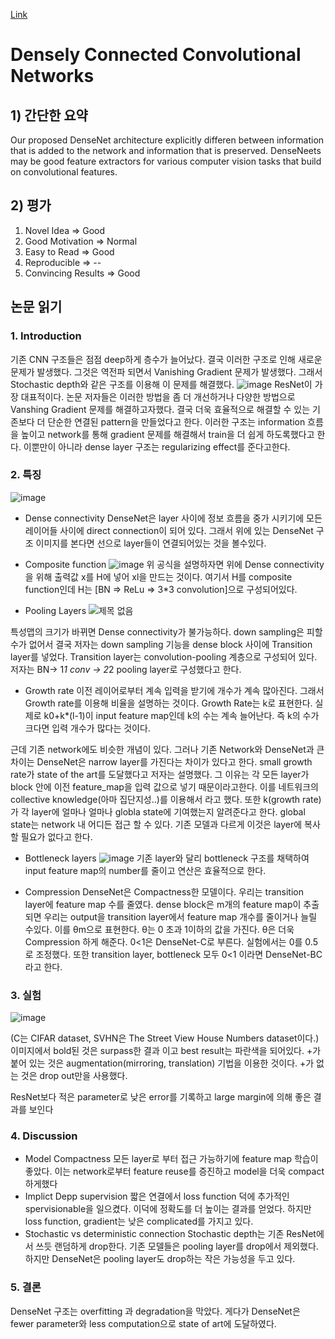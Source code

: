 [Link](https://arxiv.org/abs/1608.06993)

# Densely Connected Convolutional Networks

## 1) 간단한 요약
 Our proposed DenseNet architecture explicitly differen between information that is added to the network and information that is preserved. DenseNeets may be good feature extractors for various computer vision tasks that build on convolutional features.
 
## 2) 평가
1. Novel Idea => Good
2. Good Motivation => Normal
3. Easy to Read => Good
4. Reproducible => --
5. Convincing Results => Good

## 논문 읽기

### 1. Introduction
기존 CNN 구조들은 점점 deep하게 층수가 늘어났다. 결국 이러한 구조로 인해 새로운 문제가 발생했다. 그것은 역전파 되면서 Vanishing 
Gradient 문제가 발생했다. 그래서  Stochastic depth와 같은 구조를 이용해 이 문제를 해결했다.
![image](https://user-images.githubusercontent.com/80466735/181252901-14032f15-ca3f-4c83-99ee-6f4362b2965b.png)
ResNet이 가장 대표적이다. 논문 저자들은 이러한 방법을 좀 더 개선하거나 다양한 방법으로 Vanshing Gradient 문제를 해결하고자했다.
결국 더욱 효율적으로 해결할 수 있는 기존보다 더 단순한 연결된 pattern을 만들었다고 한다. 이러한 구조는
information 흐름을 높이고 network를 통해 gradient 문제를 해결해서 train을 더 쉽게 하도록했다고 한다.
이뿐만이 아니라 dense layer 구조는 regularizing effect를 준다고한다.



### 2. 특징
![image](https://user-images.githubusercontent.com/80466735/181254916-c3083497-e391-4348-96c2-3d28aa7aeacc.png)

* Dense connectivity
 DenseNet은 layer 사이에 정보 흐름을 중가 시키기에 모든 레이어들 사이에 direct connection이 되어 있다. 
 그래서 위에 있는 DenseNet 구조 이미지를 본다면 선으로 layer들이 연결되어있는 것을 볼수있다.
 
 * Composite function
 ![image](https://user-images.githubusercontent.com/80466735/181255050-95a6a63c-2ca6-40ac-a8c7-aad5919c7b70.png)
위 공식을 설명하자면 위에 Dense connectivity을 위해 출력값 x를 H에 넣어 xl을 만드는 것이다. 여기서 H를 composite function인데
H는 [BN => ReLu => 3*3 convolution]으로 구성되어있다.

* Pooling Layers
![제목 없음](https://user-images.githubusercontent.com/80466735/181257304-6d905ef7-c672-408b-b7f9-9640fd5e5e9e.png)

특성맵의 크기가 바뀌면 Dense connectivity가 불가능하다. down sampling은 피할수가 없어서 결국 저자는 down sampling  기능을 dense block 사이에
 Transition layer를 넣었다. Transition layer는 convolution-pooling 계층으로 구성되어 있다. 저자는 BN-> 1*1 conv -> 2*2 pooling layer로 구성했다고 한다.

* Growth rate
이전 레이어로부터 계속 입력을 받기에 개수가 계속 많아진다. 그래서 Growth rate를 이용해 비율을 설명하는 것이다. Growth Rate는 k로 표현한다.
실제로 k0+k*(l-1)이 input feature map인데 k의 수는 계속 늘어난다. 즉 k의 수가 크다면 입력 개수가 많다는 것이다.

근데 기존 network에도 비슷한 개념이 있다. 그러나 기존 Network와 DenseNet과 큰 차이는 DenseNet은 narrow layer를 가진다는 차이가 있다고 한다.
small growth rate가 state of the art를 도달했다고 저자는 설명했다. 그 이유는 각 모든 layer가 block 안에 이전 feature_map을 입력 값으로 넣기 때문이라고한다.
이를 네트워크의 collective knowledge(아마 집단지성..)를 이용해서 라고 했다.
또한 k(growth rate)가 각 layer에 얼마나 얼마나 globla state에 기여했는지 알려준다고 한다. global state는 network 내 어디든 접근 할 수 있다.
기존 모델과 다르게 이것은 layer에 복사할 필요가 없다고 한다.

* Bottleneck layers
![image](https://user-images.githubusercontent.com/80466735/181261858-325a8313-ee17-4af0-9a38-a6705fd775ca.png)
기존 layer와 달리 bottleneck 구조를 채택하여 input feature map의 number를 줄이고 연산은 효율적으로 한다.

* Compression
DenseNet은 Compactness한 모델이다. 우리는 transition layer에 feature map 수를 줄였다. dense block은 m개의 feature map이 추출되면
우리는 output을 transition layer에서 feature map 개수를 줄이거나 늘릴 수있다. 이를 θm으로 표현한다. θ는 0 초과 1이하의 값을 가진다.
θ은 더욱 Compression 하게 해준다. 0<1은 DenseNet-C로 부른다. 실험에서는 0를 0.5로 조정했다.
또한 transition layer, bottleneck 모두 0<1 이라면 DenseNet-BC라고 한다.


### 3. 실험
![image](https://user-images.githubusercontent.com/80466735/181263693-12dc0fc7-1ab6-4667-ad4a-25ce38210187.png)

(C는 CIFAR dataset, SVHN은 The Street View House Numbers dataset이다.)
이미지에서 bold된 것은 surpass한 결과 이고 best result는 파란색을 되어있다. +가 붙어 있는 것은 augmentation(mirroring, translation) 기법을 이용한 것이다.
+가 없는 것은 drop out만을 사용했다.

ResNet보다 적은 parameter로 낮은 error를 기록하고 large margin에 의해 좋은 결과를 보인다

### 4. Discussion
* Model Compactness
모든 layer로 부터 접근 가능하기에 feature map 학습이 좋았다. 이는 network로부터 feature reuse를 증진하고 model을 더욱 compact하게했다
* Implict Depp supervision
짧은 연결에서 loss function 덕에 추가적인 spervisionable을 일으켰다. 이덕에 정확도를 더 높이는 결과를 얻었다. 하지만 loss function, gradient는 낮은 complicated를 가지고 있다.
* Stochastic vs deterministic connection
 Stochastic depth는 기존 ResNet에서 쓰듯 랜덤하게 drop한다. 기존 모델들은 pooling layer를 drop에서 제외했다. 하지만 DenseNet은 pooling layer도 drop하는 작은 가능성을 두고 있다.

### 5. 결론
DenseNet 구조는 overfitting 과 degradation을 막았다. 게다가 DenseNet은 fewer parameter와 less computation으로 state of art에 도달하였다.








